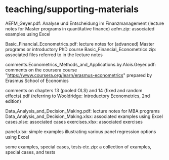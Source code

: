 # teaching/supporting-materials

AEFM_Geyer.pdf: Analyse und Entscheidung im Finanzmanagement (lecture notes for Master programs in quantitative finance)
    aefm.zip: associated examples using Excel

Basic_Financial_Econometrics.pdf: lecture notes for (advanced) Master programs or introductory PhD course
    Basic_Financial_Econometrics.zip: associated files referred to in the lecture notes

comments.Econometrics_Methods_and_Applications.by.Alois.Geyer.pdf: comments on the coursera course "https://www.coursera.org/learn/erasmus-econometrics" prepared by Erasmus School of Economics

comments on chapters 13 (pooled OLS) and 14 (fixed and random effects).pdf (referring to  Wooldridge: Introductory Econometrics, 2nd edition)

Data_Analysis_and_Decision_Making.pdf: lecture notes for MBA programs
    Data_Analysis_and_Decision_Making.xlsx: associated examples using Excel
    cases.xlsx: associated cases
    exercises.xlsx: associated exercises

panel.xlsx: simple examples illustrating various panel regression options using Excel

some examples, special cases, tests etc.zip: a collection of examples, special cases, and tests

